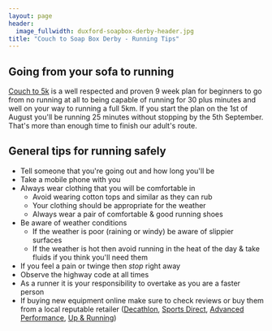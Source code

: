 ```yaml
---
layout: page
header:
  image_fullwidth: duxford-soapbox-derby-header.jpg
title: "Couch to Soap Box Derby - Running Tips"
---
```


## Going from your sofa to running

[Couch to 5k][c25k] is a well respected and proven 9 week plan for beginners to go from no running at all to being capable of running for 30 plus minutes and well on your way to running a full 5km. If you start the plan on the 1st of August you'll be running 25 minutes without stopping by the 5th September. That's more than enough time to finish our adult's route.

## General tips for running safely

- Tell someone that you're going out and how long you'll be 
- Take a mobile phone with you
- Always wear clothing that you will be comfortable in
    - Avoid wearing cotton tops and similar as they can rub
    - Your clothing should be appropriate for the weather
    - Always wear a pair of comfortable & good running shoes
- Be aware of weather conditions 
  - If the weather is poor (raining or windy) be aware of slippier surfaces
  - If the weather is hot then avoid running in the heat of the day & take fluids if you think you'll need them
- If you feel a pain or twinge then *stop* right away
- Observe the highway code at all times
- As a runner it is your responsibility to overtake as you are a faster person
- If buying new equipment online make sure to check reviews or buy them from a local reputable retailer ([Decathlon][decathlon], [Sports Direct][sportdirect], [Advanced Performance][adv_perf], [Up & Running][up_and_running])

[c25k]: https://www.nhs.uk/live-well/exercise/couch-to-5k-week-by-week/
[adv_perf]: https://www.advanceperformance.co.uk
[up_and_running]: https://upandrunning.co.uk/pages/up-running-cambridge
[decathlon]: https://www.decathlon.co.uk/store-view/sport-shop-cambridge-0070138101381
[sportdirect]: https://it.sportsdirect.com/cambridge---newmarket-rd-store-0227
